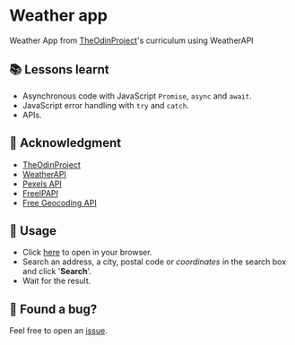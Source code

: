 # Weather app
Weather App from [TheOdinProject](https://www.theodinproject.com/lessons/node-path-javascript-weather-app)'s curriculum using WeatherAPI

## 📚 Lessons learnt
- Asynchronous code with JavaScript `Promise`, `async` and `await`.
- JavaScript error handling with `try` and `catch`.
- APIs.

## 🙏 Acknowledgment
- [TheOdinProject](https://www.theodinproject.com/)
- [WeatherAPI](https://www.weatherapi.com/)
- [Pexels API](https://www.pexels.com/api/)
- [FreeIPAPI](https://www.freeipapi.com)
- [Free Geocoding API](https://geocode.maps.co/)

## 🚀 Usage
- Click [here](https://climaxmba.github.io/weather-app/) to open in your browser.
- Search an address, a city, postal code or _coordinates_ in the search box and click '__Search__'.
- Wait for the result.

## 🐛 Found a bug?
Feel free to open an [issue](https://github.com/climaxmba/weather-app/issues).
